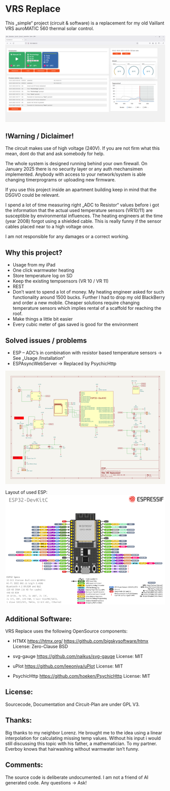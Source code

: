 # VRS Replace
This „simple“ project (circuit & software) is a replacement for my old Vaillant VRS auroMATIC 560 thermal solar control.

![main index html](/images/readme_md_1.png)

## !Warning / Diclaimer!
The circuit makes use of high voltage (240V). If you are not firm what this mean, dont do that and ask somebody for help.

The whole system is designed running behind your own firewall. On January 2025 there is no security layer or any auth mechansimen implemented. Anybody with access to your network/system is able changing timerprograms or uploading new firmware.

If you use this project inside an apartment building keep in mind that the DSGVO could be relevant.

I spend a lot of time measuring right „ADC to Resistor“ values before i got the information that the actual used temperature sensors (VR10/11) are susceptible by environmental influences. The heating engineers at the time (year 2008) forgot using a shielded cable. This is really funny if the sensor cables placed near to a high voltage once.

I am not responsible for any damages or a correct working.

## Why this project?
* Usage from my iPad
* One click warmwater heating
* Store temperature log on SD
* Keep the existing tempsensors (VR 10 / VR 11)
* REST
* Don’t want to spend a lot of money. My heating engineer asked for such functionality around 1500 bucks. Further I had to drop my old BlackBerry and order a new mobile. Cheaper solutions require changing temperature sensors which implies rental of a scaffold for reaching the roof.
* Make things a little bit easier
* Every cubic meter of gas saved is good for the environment

## Solved issues / problems
* ESP – ADC’s in combination with resistor based temperature sensors → See „Usage /Installation“
* ESPAsyncWebServer → Replaced by PsychicHttp



![circuit layout](/images/readme_md_2.png)

Layout of used ESP:
![layout used esp](/images/readme_md_3.png)

## Additional Software:
VRS Replace uses the following OpenSource components:
* HTMX
https://htmx.org/
https://github.com/bigskysoftware/htmx
License: Zero-Clause BSD

* svg-gauge
https://github.com/naikus/svg-gauge
License: MIT

* uPlot
https://github.com/leeoniya/uPlot
License: MIT

* PsychicHttp
https://github.com/hoeken/PsychicHttp
License: MIT

## License:
Sourcecode, Documentation and Circuit-Plan are under GPL V3.

## Thanks:
Big thanks to my neighbor Lorenz. He brought me to the idea using a linear interpolation for calculating missing temp values. Without his input i would still discussing this topic with his father, a mathematician.
To my partner. Everboy knows that hairwashing without warmwater isn’t funny.

## Comments:
The source code is deliberate undocumented. I am not a friend of AI generated code. Any questions → Ask!
